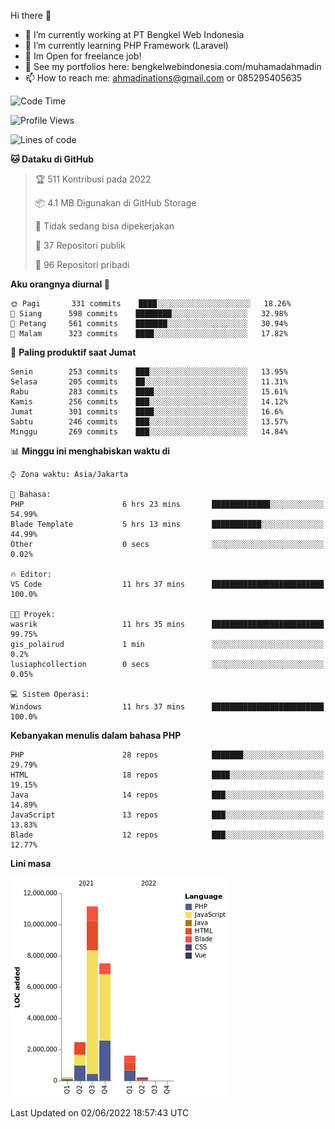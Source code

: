 Hi there 👋

- 🔭 I’m currently working at PT Bengkel Web Indonesia
- 🌱 I’m currently learning PHP Framework (Laravel)
- 📂 Im Open for freelance job!
- 🧷 See my portfolios here: bengkelwebindonesia.com/muhamadahmadin
- 📫 How to reach me: ahmadinations@gmail.com or 085295405635


<!--START_SECTION:waka-->
![Code Time](http://img.shields.io/badge/Code%20Time-0%20secs-blue)

![Profile Views](http://img.shields.io/badge/Profil%20dilihat-0-blue)

![Lines of code](https://img.shields.io/badge/Sejak%20Hello%20World%20aku%20telah%20menulis-23%20Million%20baris%20kode-blue)

**🐱 Dataku di GitHub** 

> 🏆 511 Kontribusi pada 2022
 > 
> 📦 4.1 MB Digunakan di GitHub Storage 
 > 
> 🚫 Tidak sedang bisa dipekerjakan
 > 
> 📜 37 Repositori publik 
 > 
> 🔑 96 Repositori pribadi  
 > 
**Aku orangnya diurnal 🐤** 

```text
🌞 Pagi       331 commits    ████░░░░░░░░░░░░░░░░░░░░░   18.26% 
🌆 Siang      598 commits    ████████░░░░░░░░░░░░░░░░░   32.98% 
🌃 Petang     561 commits    ███████░░░░░░░░░░░░░░░░░░   30.94% 
🌙 Malam      323 commits    ████░░░░░░░░░░░░░░░░░░░░░   17.82%

```
📅 **Paling produktif saat Jumat** 

```text
Senin        253 commits    ███░░░░░░░░░░░░░░░░░░░░░░   13.95% 
Selasa       205 commits    ██░░░░░░░░░░░░░░░░░░░░░░░   11.31% 
Rabu         283 commits    ████░░░░░░░░░░░░░░░░░░░░░   15.61% 
Kamis        256 commits    ███░░░░░░░░░░░░░░░░░░░░░░   14.12% 
Jumat        301 commits    ████░░░░░░░░░░░░░░░░░░░░░   16.6% 
Sabtu        246 commits    ███░░░░░░░░░░░░░░░░░░░░░░   13.57% 
Minggu       269 commits    ███░░░░░░░░░░░░░░░░░░░░░░   14.84%

```


📊 **Minggu ini menghabiskan waktu di** 

```text
⌚︎ Zona waktu: Asia/Jakarta

💬 Bahasa: 
PHP                      6 hrs 23 mins       █████████████░░░░░░░░░░░░   54.99% 
Blade Template           5 hrs 13 mins       ███████████░░░░░░░░░░░░░░   44.99% 
Other                    0 secs              ░░░░░░░░░░░░░░░░░░░░░░░░░   0.02%

🔥 Editor: 
VS Code                  11 hrs 37 mins      █████████████████████████   100.0%

🐱‍💻 Proyek: 
wasrik                   11 hrs 35 mins      █████████████████████████   99.75% 
gis_polairud             1 min               ░░░░░░░░░░░░░░░░░░░░░░░░░   0.2% 
lusiaphcollection        0 secs              ░░░░░░░░░░░░░░░░░░░░░░░░░   0.05%

💻 Sistem Operasi: 
Windows                  11 hrs 37 mins      █████████████████████████   100.0%

```

**Kebanyakan menulis dalam bahasa PHP** 

```text
PHP                      28 repos            ███████░░░░░░░░░░░░░░░░░░   29.79% 
HTML                     18 repos            ████░░░░░░░░░░░░░░░░░░░░░   19.15% 
Java                     14 repos            ███░░░░░░░░░░░░░░░░░░░░░░   14.89% 
JavaScript               13 repos            ███░░░░░░░░░░░░░░░░░░░░░░   13.83% 
Blade                    12 repos            ███░░░░░░░░░░░░░░░░░░░░░░   12.77%

```


**Lini masa**

![Chart not found](https://raw.githubusercontent.com/MuhamadAhmadin/MuhamadAhmadin/master/charts/bar_graph.png) 


 Last Updated on 02/06/2022 18:57:43 UTC
<!--END_SECTION:waka-->
